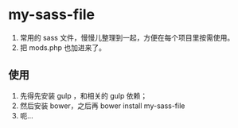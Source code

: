 # my-sass-file

1. 常用的 sass 文件，慢慢儿整理到一起，方便在每个项目里按需使用。
2. 把 mods.php 也加进来了。

## 使用

1. 先得先安装 gulp ，和相关的 gulp 依赖；
2. 然后安装 bower，之后再 bower install my-sass-file
3. 呃...